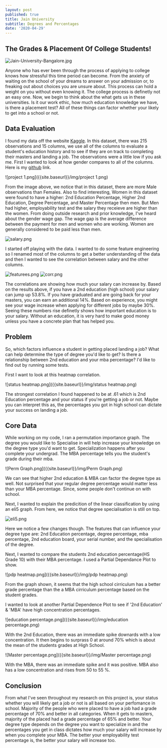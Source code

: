 ```yaml
---
layout: post
published: true
title: Jain University
subtitle: Degrees and Percentages
date: '2020-04-29'
---
```

## The Grades & Placement Of College Students!

![Jain-University-Bangalore.jpg]({{site.baseurl}}/img/Jain-University-Bangalore.jpg)


Anyone who has ever been through the process of applying to college knows how stressful this time period can become. From the anxiety of waiting on the school of your dreams to answer on your admission or, to freaking out about choices you are unsure about. This process can hold a weight on you without even knowing it. The college process is definetly not an easy one. Now, we begin to think about the what gets us in these universities. Is it our work ethic, how much education knowledge we have, is there a placement test? All of these things can factor whether your likely to get into a school or not.


## Data Evaluation

I found my data off the website  [Kaggle](https://www.kaggle.com/benroshan/factors-affecting-campus-placement). In this dataset, there was 215 observations and 15 columns, we use all of the columns to evaluate a student's education history and to see if they are on track to completing their masters and landing a job. The observations were a little low if you ask me. First I wanted to look at how gender compares to all of the columns.  Here is my [github](https://github.com/fataik1/JainUniversityProject/blob/master/Updated_Jain_University_LS_DS_231_assignment.ipynb) link.

![project 1.png]({{site.baseurl}}/img/project 1.png)

From the image above, we notice that in this dataset, there are more Male observations than Females. Also to find interesting, Women in this dataset were found to have a higher: 2nd Education Percentage,	Higher 2nd Education, Degree Percentage, and Master Percentage then men. But Men had higher, employability test and	 the salary they receieve are higher than the women. From doing outside research and prior knowledge, I've heard about the gender wage gap. The wage gap is the average difference between the payment for men and women who are working. Women are generally considered to be paid less than men. 

![salary.png]({{site.baseurl}}/img/salary.png)


I started off playing with the data. I wanted to do some feature engineering so I renamed most of the columns to get a better understanding of the data and then I wanted to see the correlation between salary and the other columns. 

![featurees.png]({{site.baseurl}}/img/featurees.png)
![corr.png]({{site.baseurl}}/img/corr.png)

The correlations are showing how much your salary can increase by. Based on the results above, if you have a 2nd education (high school) your salary can jump up 53.8%. If you have graduated and are going back for your masters, you can earn an additional 14%. Based on experience, you might see your wage increase when applying for different jobs by maybe 30%. Seeing these numbers rise definetly shows how important education is to your salary. Without an education, it is very hard to make good money unless you have a concrete plan that has helped you. 

## Problem


So, which factors influence a student in getting placed landing a job? What can help determine the type of degree you'd like to get? Is there a relationship between 2nd education and your mba percentage? I'd like to find out by running some tests.

First I want to look at this heatmap correlation.

![status heatmap.png]({{site.baseurl}}/img/status heatmap.png)

The strongest correlation I found happened to be at .61 which is 2nd Education percentage and your status if you're getting a job or not. Maybe you can interpret this as, the percentages you got in high school can dictate your success on landing a job.

## Core Data


While working on my code, I ran a permutation importance graph. The degree you would like to Specialise in will help increase your knowledge on the degree type you'd want to get. Specialization happens after you complete your undergrad. The MBA percentage tells you the student's grade during their mba. 

![Perm Graph.png]({{site.baseurl}}/img/Perm Graph.png)

We can see that higher 2nd education & MBA can factor the degree type as well. Not surprised that your regular degree percentage would matter less than your MBA percentage. Since, some people don't continue on with school.

Next, I wanted to explain the predicition of the linear classification by using an eli5 graph. From here, we notice that degree specialisation is still on top.

![eli5.png]({{site.baseurl}}/img/eli5.png)

 Here we notice a few changes though. The features that can influence your degree type are: 2nd Education percentage, degree percentage, mba percentage, 2nd education board, your serial number, and the specialisation of the degree. 
 
 
 Next, I wanted to compare the students 2nd education percentage(HS Grade 10) with their MBA percentage. I used a Partial Dependance Plot to show. 
 
 ![pdp heatmap.png]({{site.baseurl}}/img/pdp heatmap.png)

From the graph shown, it seems that the high school cirriculum has a better grade percentage than the  a MBA cirriculum percentage based on the student grades.


I wanted to look at another Partial Dependence Plot to see if '2nd Education' & 'MBA' have high concentration percentages. 

![education percentage.png]({{site.baseurl}}/img/education percentage.png)


With the 2nd Education, there was an immediate spike downards with a low concentration. It then begins to surprass 0 at around 70% which is about the mean of the students grades at High School. 

![Master percentage.png]({{site.baseurl}}/img/Master percentage.png)

With the MBA, there was an immediate spike and it was positive. MBA also has a low concentration and rises from 50 to 55 %.

## Conclusion

From what I've seen throughout my research on this project is, your status whether you will likely get a job or not is all based on your perfomance in school. Majority of the people who were placed to have a job had a  grade percentage of 70% and better in all categories. When it gets to masters, majority of the placed had a grade percentage of 65% and better. Your degree type depends on the degree you want to specialize in and the percentages you get in class dictates how much your salary will increase by when you complete your MBA. The better your employability test percentage is, the better your salary will increase too.
